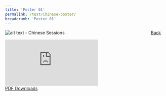 ```yaml
---
title: 'Poster 01'
permalink: /test/Chinese-poster/
breadcrumb: 'Poster 01'
---
```

<a href="/Exhibition/华语论坛-b/PreSchool/" style="float:right;">Back</a>
![alt text - Chinese Sessions](/images/ExhibitorChinese-template.jpg)
<div class="video-container">
  <iframe src="https://www.youtube.com/embed/d6fmLlW8eoE" frameborder="0" allow="accelerometer; autoplay; encrypted-media; gyroscope; picture-in-picture" allowfullscreen></iframe></div>
<a href="/Sharing-Sessions/01-website-exhibitor-template-pdf.pdf" download>PDF Downloads</a>
